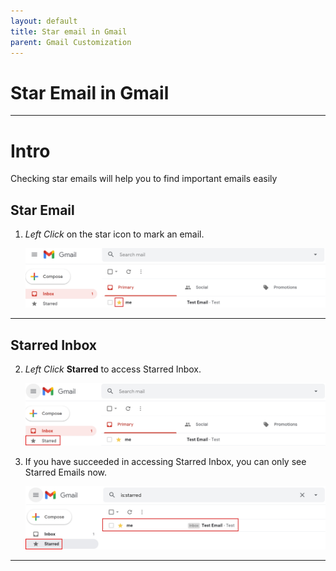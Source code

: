 ```yaml
---
layout: default
title: Star email in Gmail
parent: Gmail Customization
---
```


# Star Email in Gmail

---

# Intro
Checking star emails will help you to find important emails easily

## Star Email

1. *Left Click* on the star icon to mark an email.

    <img src = "https://github.com/Joonior-Programmer/Gmail_Docs/blob/master/assets/images/StarEmailInGmail/Star1.png?raw=true">

--- 

## Starred Inbox

2. *Left Click* **Starred** to access Starred Inbox.

    <img src = "https://github.com/Joonior-Programmer/Gmail_Docs/blob/master/assets/images/StarEmailInGmail/Star2.png?raw=true">

3. If you have succeeded in accessing Starred Inbox, you can only see Starred Emails now.

    <img src = "https://github.com/Joonior-Programmer/Gmail_Docs/blob/master/assets/images/StarEmailInGmail/Star3.png?raw=true">

---